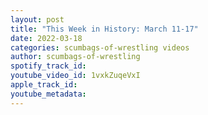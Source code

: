 ```yaml
---
layout: post
title: "This Week in History: March 11-17"
date: 2022-03-18
categories: scumbags-of-wrestling videos
author: scumbags-of-wrestling
spotify_track_id: 
youtube_video_id: 1vxkZuqeVxI
apple_track_id: 
youtube_metadata: 
---
```

